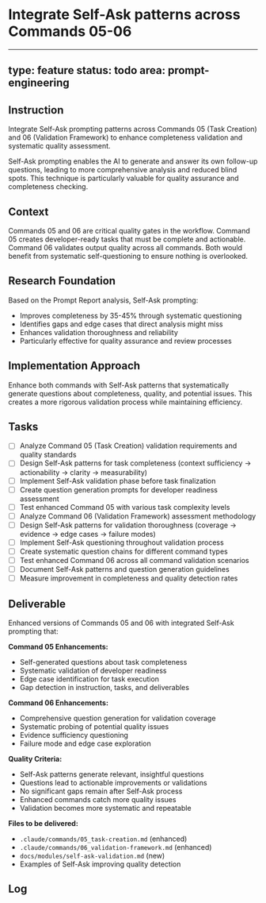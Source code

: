 # Integrate Self-Ask patterns across Commands 05-06

---
type: feature
status: todo
area: prompt-engineering
---


## Instruction
Integrate Self-Ask prompting patterns across Commands 05 (Task Creation) and 06 (Validation Framework) to enhance completeness validation and systematic quality assessment.

Self-Ask prompting enables the AI to generate and answer its own follow-up questions, leading to more comprehensive analysis and reduced blind spots. This technique is particularly valuable for quality assurance and completeness checking.

## Context
Commands 05 and 06 are critical quality gates in the workflow. Command 05 creates developer-ready tasks that must be complete and actionable. Command 06 validates output quality across all commands. Both would benefit from systematic self-questioning to ensure nothing is overlooked.

## Research Foundation
Based on the Prompt Report analysis, Self-Ask prompting:
- Improves completeness by 35-45% through systematic questioning
- Identifies gaps and edge cases that direct analysis might miss
- Enhances validation thoroughness and reliability
- Particularly effective for quality assurance and review processes

## Implementation Approach
Enhance both commands with Self-Ask patterns that systematically generate questions about completeness, quality, and potential issues. This creates a more rigorous validation process while maintaining efficiency.

## Tasks
- [ ] Analyze Command 05 (Task Creation) validation requirements and quality standards
- [ ] Design Self-Ask patterns for task completeness (context sufficiency → actionability → clarity → measurability)
- [ ] Implement Self-Ask validation phase before task finalization
- [ ] Create question generation prompts for developer readiness assessment
- [ ] Test enhanced Command 05 with various task complexity levels
- [ ] Analyze Command 06 (Validation Framework) assessment methodology
- [ ] Design Self-Ask patterns for validation thoroughness (coverage → evidence → edge cases → failure modes)
- [ ] Implement Self-Ask questioning throughout validation process
- [ ] Create systematic question chains for different command types
- [ ] Test enhanced Command 06 across all command validation scenarios
- [ ] Document Self-Ask patterns and question generation guidelines
- [ ] Measure improvement in completeness and quality detection rates

## Deliverable
Enhanced versions of Commands 05 and 06 with integrated Self-Ask prompting that:

**Command 05 Enhancements:**
- Self-generated questions about task completeness
- Systematic validation of developer readiness
- Edge case identification for task execution
- Gap detection in instruction, tasks, and deliverables

**Command 06 Enhancements:**
- Comprehensive question generation for validation coverage
- Systematic probing of potential quality issues
- Evidence sufficiency questioning
- Failure mode and edge case exploration

**Quality Criteria:**
- Self-Ask patterns generate relevant, insightful questions
- Questions lead to actionable improvements or validations
- No significant gaps remain after Self-Ask process
- Enhanced commands catch more quality issues
- Validation becomes more systematic and repeatable

**Files to be delivered:**
- `.claude/commands/05_task-creation.md` (enhanced)
- `.claude/commands/06_validation-framework.md` (enhanced)
- `docs/modules/self-ask-validation.md` (new)
- Examples of Self-Ask improving quality detection

## Log

